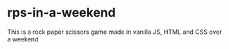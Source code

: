 # rps-in-a-weekend
This is a rock paper scissors game made in vanilla JS, HTML and CSS over a weekend

